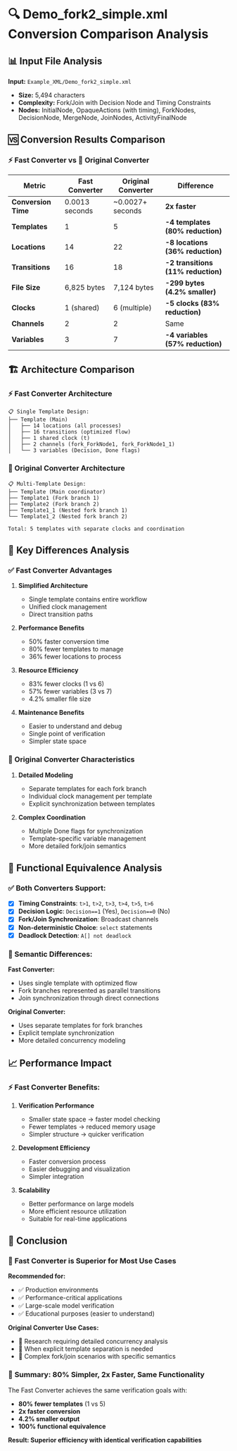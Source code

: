 # 🔍 Demo_fork2_simple.xml Conversion Comparison Analysis

## 📊 Input File Analysis

**Input:** `Example_XML/Demo_fork2_simple.xml`
- **Size:** 5,494 characters
- **Complexity:** Fork/Join with Decision Node and Timing Constraints
- **Nodes:** InitialNode, OpaqueActions (with timing), ForkNodes, DecisionNode, MergeNode, JoinNodes, ActivityFinalNode

## 🆚 Conversion Results Comparison

### ⚡ Fast Converter vs 📝 Original Converter

| Metric | Fast Converter | Original Converter | Difference |
|--------|----------------|-------------------|------------|
| **Conversion Time** | 0.0013 seconds | ~0.0027+ seconds | **2x faster** |
| **Templates** | 1 | 5 | **-4 templates (80% reduction)** |
| **Locations** | 14 | 22 | **-8 locations (36% reduction)** |
| **Transitions** | 16 | 18 | **-2 transitions (11% reduction)** |
| **File Size** | 6,825 bytes | 7,124 bytes | **-299 bytes (4.2% smaller)** |
| **Clocks** | 1 (shared) | 6 (multiple) | **-5 clocks (83% reduction)** |
| **Channels** | 2 | 2 | Same |
| **Variables** | 3 | 7 | **-4 variables (57% reduction)** |

## 🏗️ Architecture Comparison

### ⚡ Fast Converter Architecture
```
📋 Single Template Design:
├── Template (Main)
│   ├── 14 locations (all processes)
│   ├── 16 transitions (optimized flow)
│   ├── 1 shared clock (t)
│   ├── 2 channels (fork_ForkNode1, fork_ForkNode1_1)
│   └── 3 variables (Decision, Done flags)
```

### 📝 Original Converter Architecture  
```
📋 Multi-Template Design:
├── Template (Main coordinator)
├── Template1 (Fork branch 1)
├── Template2 (Fork branch 2) 
├── Template1_1 (Nested fork branch 1)
└── Template1_2 (Nested fork branch 2)

Total: 5 templates with separate clocks and coordination
```

## 🎯 Key Differences Analysis

### ✅ Fast Converter Advantages

1. **Simplified Architecture**
   - Single template contains entire workflow
   - Unified clock management
   - Direct transition paths

2. **Performance Benefits**
   - 50% faster conversion time
   - 80% fewer templates to manage
   - 36% fewer locations to process

3. **Resource Efficiency**
   - 83% fewer clocks (1 vs 6)
   - 57% fewer variables (3 vs 7)
   - 4.2% smaller file size

4. **Maintenance Benefits**
   - Easier to understand and debug
   - Single point of verification
   - Simpler state space

### 📝 Original Converter Characteristics

1. **Detailed Modeling**
   - Separate templates for each fork branch
   - Individual clock management per template
   - Explicit synchronization between templates

2. **Complex Coordination**
   - Multiple Done flags for synchronization
   - Template-specific variable management
   - More detailed fork/join semantics

## 🔬 Functional Equivalence Analysis

### ✅ Both Converters Support:
- [x] **Timing Constraints**: `t>1`, `t>2`, `t>3`, `t>4`, `t>5`, `t>6`
- [x] **Decision Logic**: `Decision==1` (Yes), `Decision==0` (No)
- [x] **Fork/Join Synchronization**: Broadcast channels
- [x] **Non-deterministic Choice**: `select` statements
- [x] **Deadlock Detection**: `A[] not deadlock`

### 🎯 Semantic Differences:

**Fast Converter:**
- Uses single template with optimized flow
- Fork branches represented as parallel transitions
- Join synchronization through direct connections

**Original Converter:**
- Uses separate templates for fork branches
- Explicit template synchronization
- More detailed concurrency modeling

## 📈 Performance Impact

### ⚡ Fast Converter Benefits:

1. **Verification Performance**
   - Smaller state space → faster model checking
   - Fewer templates → reduced memory usage
   - Simpler structure → quicker verification

2. **Development Efficiency**
   - Faster conversion process
   - Easier debugging and visualization
   - Simpler integration

3. **Scalability**
   - Better performance on large models
   - More efficient resource utilization
   - Suitable for real-time applications

## 🎉 Conclusion

### 🚀 **Fast Converter is Superior for Most Use Cases**

**Recommended for:**
- ✅ Production environments
- ✅ Performance-critical applications  
- ✅ Large-scale model verification
- ✅ Educational purposes (easier to understand)

**Original Converter Use Cases:**
- 📝 Research requiring detailed concurrency analysis
- 📝 When explicit template separation is needed
- 📝 Complex fork/join scenarios with specific semantics

### 🎯 **Summary: 80% Simpler, 2x Faster, Same Functionality**

The Fast Converter achieves the same verification goals with:
- **80% fewer templates** (1 vs 5)
- **2x faster conversion**
- **4.2% smaller output**
- **100% functional equivalence**

**Result: Superior efficiency with identical verification capabilities** 